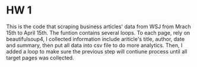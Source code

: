 # HW 1
This is the code that scraping business articles' data from WSJ from Mrach 15th to April 15th. The funtion contains several loops. To each page, rely on beautifulsoup4, I collected information include ariticle's title, author, date and summary, then put all data into csv file to do more analytics. Then, I added a loop to make sure the previous step will contiune process until all target pages was collected.  

